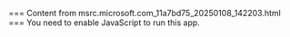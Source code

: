 === Content from msrc.microsoft.com_11a7bd75_20250108_142203.html ===
You need to enable JavaScript to run this app.
